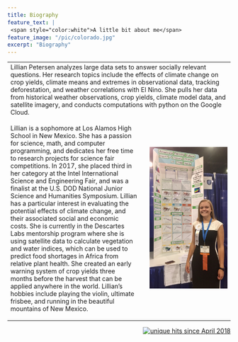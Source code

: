 ```yaml
---
title: Biography
feature_text: |
 <span style="color:white">A little bit about me</span>
feature_image: "/pic/colorado.jpg"
excerpt: "Biography"
---
```

<table cellpadding="10">
  <tr>
  <td colspan="3" >
Lillian Petersen analyzes large data sets to answer socially relevant questions. Her research topics include the effects of climate change on crop yields, climate means and extremes in observational data, tracking deforestation, and weather correlations with El Nino. She pulls her data from historical weather observations, crop yields, climate model data, and satellite imagery, and conducts computations with python on the Google Cloud. 
  </td>
  </tr>
  <tr>
  <td width="60%">

Lillian is a sophomore at Los Alamos High School in New Mexico. She has a passion for science, math, and computer programming, and dedicates her free time to research projects for science fair competitions. In 2017, she placed third in her category at the Intel International Science and Engineering Fair, and was a finalist at the U.S. DOD National Junior Science and Humanities Symposium. Lillian has a particular interest in evaluating the potential effects of climate change, and their associated social and economic costs. She is currently in the Descartes Labs mentorship program where she is using satellite data to calculate vegetation and water indices, which can be used to predict food shortages in Africa from relative plant health. She created an early warning system of crop yields three months before the harvest that can be applied anywhere in the world. Lillian’s hobbies include playing the violin, ultimate frisbee, and running in the beautiful mountains of New Mexico.

  </td>
  <td width="2%">
  </td>
  <td width="38%" ><img src="/pic/isef.jpg" >
  </td>
  </tr>
</table>
<p align="right">
<a href="http://www.hitwebcounter.com">
<img src="http://hitwebcounter.com/counter/counter.php?page=6931336&style=0006&nbdigits=5&type=ip&initCount=0" title="unique hits since April 2018" border="0" ></a>

<!-- Global site tag (gtag.js) - Google Analytics -->
<script async src="https://www.googletagmanager.com/gtag/js?id=UA-117520873-2"></script>
<script>
  window.dataLayer = window.dataLayer || [];
  function gtag(){dataLayer.push(arguments);}
  gtag('js', new Date());

  gtag('config', 'UA-117520873-2');
</script>

